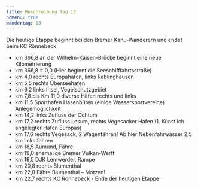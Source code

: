 ```yaml
---
title: Beschreibung Tag 13
nomenu: true
wandertag: 13
---
```



Die heutige Etappe beginnt bei den Bremer Kanu-Wanderern und endet beim KC Rönnebeck

-	km 366,8 an der Wilhelm-Kaisen-Brücke beginnt eine neue Kilometrierung             
- km 366,8 = 0,0 (Hier beginnt die Seeschifffahrtsstraße)
-	km 4,0 rechts Europahafen, links Rablinghausen
-	km 5,5 rechts Überseehafen
-	km 6,2 links Insel, Vogelschutzgebiet
-	km 7,8 bis Km 11,0 diverse Häfen rechts und links
-	km 11,5 Sporthafen Hasenbüren (einige Wassersportvereine) Anlegemöglichkeit
-	km 14,2 links Zufluss der Ochtum
-	km 17,2 rechts Zufluss Lesum, rechts Vegesacker Hafen (1. Künstlich angelegter Hafen Europas)
-	km 17,6 rechts Vegesack, 2 Wagenfähren! Ab hier Nebenfahrwasser 2,5 km links fahren
-	km 18,5 Aumund, Fähre
-	km 19,0 ehemalige Bremer Vulkan-Werft
-	km 19,5 DJK Lemwerder, Rampe
-	km 20,8 rechts Blumenthal
-	km 22,0 Fähre Blumenthal – Motzen!
-	km 22,7 rechts KC Rönnebeck  - Ende der heutigen Etappe

